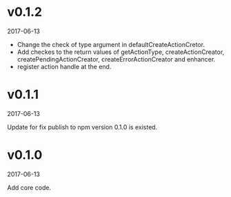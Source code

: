 # v0.1.2
2017-06-13

* Change the check of type argument in defaultCreateActionCretor.
* Add checkes to the return values of getActionType, createActionCreator, createPendingActionCreator, createErrorActionCreator and enhancer.
* register action handle at the end.

# v0.1.1
2017-06-13

Update for fix publish to npm version 0.1.0 is existed.

# v0.1.0
2017-06-13

Add core code.

